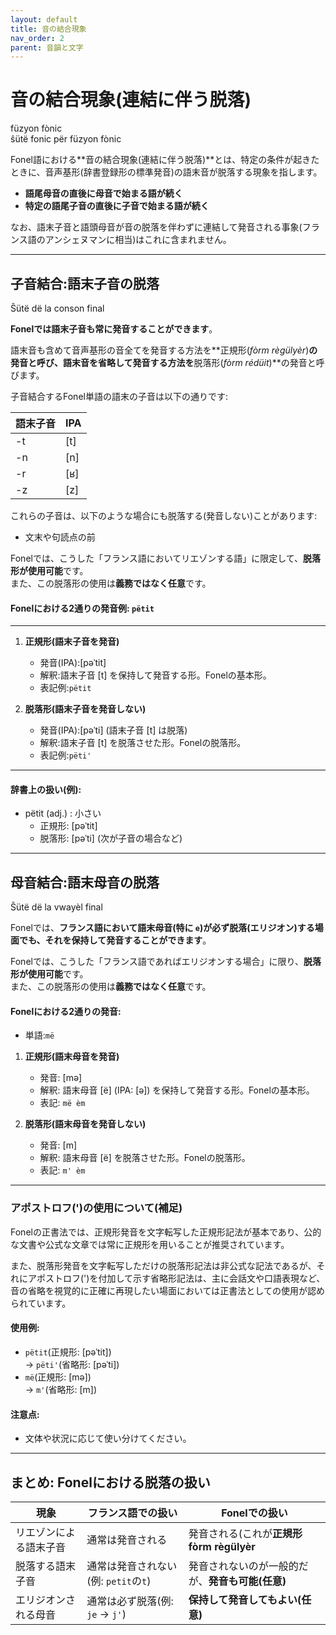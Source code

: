 ```yaml
---
layout: default
title: 音の結合現象
nav_order: 2
parent: 音韻と文字
---
```

# 音の結合現象(連結に伴う脱落)  
füzyon fònic  
ŝütë fonic për füzyon fònic

Fonel語における**音の結合現象(連結に伴う脱落)**とは、特定の条件が起きたときに、音声基形(辞書登録形の標準発音)の語末音が脱落する現象を指します。

- **語尾母音の直後に母音で始まる語が続く**
- **特定の語尾子音の直後に子音で始まる語が続く**

なお、語末子音と語頭母音が音の脱落を伴わずに連結して発音される事象(フランス語のアンシェヌマンに相当)はこれに含まれません。


---

## 子音結合:語末子音の脱落  
Ŝütë dë la conson final

**Fonelでは語末子音も常に発音することができます**。

語末音も含めて音声基形の音全てを発音する方法を**正規形(*fòrm règülyèr*)**の発音と呼び、語末音を省略して発音する方法を**脱落形(*fòrm rédüit*)**の発音と呼びます。

子音結合するFonel単語の語末の子音は以下の通りです:  

| 語末子音 | IPA  |  
|----------|------|  
| -t       | [t]  |  
| -n       | [n]  |  
| -r       | [ʁ]  |  
| -z       | [z]  |  

これらの子音は、以下のような場合にも脱落する(発音しない)ことがあります:  
- 文末や句読点の前  

Fonelでは、こうした「フランス語においてリエゾンする語」に限定して、**脱落形が使用可能**です。  
また、この脱落形の使用は**義務ではなく任意**です。

#### Fonelにおける2通りの発音例: `pëtit`

---

1. **正規形(語末子音を発音)**  
   - 発音(IPA):[pəˈtit]  
   - 解釈:語末子音 [t] を保持して発音する形。Fonelの基本形。  
   - 表記例:`pëtit`

2. **脱落形(語末子音を発音しない)**  
   - 発音(IPA):[pəˈti] (語末子音 [t] は脱落)  
   - 解釈:語末子音 [t] を脱落させた形。Fonelの脱落形。  
   - 表記例:`pëti'`

---

#### 辞書上の扱い(例):
- pëtit (adj.) : 小さい  
  - 正規形: [pəˈtit]
  - 脱落形: [pəˈti] (次が子音の場合など)

---

## 母音結合:語末母音の脱落  
Ŝütë dë la vwayèl final

Fonelでは、**フランス語において語末母音(特に `e`)が必ず脱落(エリジオン)する場面でも、それを保持して発音することができます**。

Fonelでは、こうした「フランス語であればエリジオンする場合」に限り、**脱落形が使用可能**です。  
また、この脱落形の使用は**義務ではなく任意**です。

#### Fonelにおける2通りの発音:

- 単語:`më`

1. **正規形(語末母音を発音)**  
   - 発音: [mə]  
   - 解釈: 語末母音 [ë] (IPA: [ə]) を保持して発音する形。Fonelの基本形。  
   - 表記: `më èm`

2. **脱落形(語末母音を発音しない)**  
   - 発音: [m]  
   - 解釈: 語末母音 [ë] を脱落させた形。Fonelの脱落形。  
   - 表記: `m' èm`

---

### アポストロフ(')の使用について(補足)

Fonelの正書法では、正規形発音を文字転写した正規形記法が基本であり、公的な文書や公式な文章では常に正規形を用いることが推奨されています。

また、脱落形発音を文字転写しただけの脱落形記法は非公式な記法であるが、それにアポストロフ(')を付加して示す省略形記法は、主に会話文や口語表現など、音の省略を視覚的に正確に再現したい場面においては正書法としての使用が認められています。

#### 使用例:  
- `pëtit`(正規形: [pəˈtit])  
  → `pëti'`(省略形: [pəˈti])  
- `më`(正規形: [mə])  
  → `m'`(省略形: [m])

#### 注意点:  
- 文体や状況に応じて使い分けてください。

---

## まとめ: Fonelにおける脱落の扱い

| 現象                   | フランス語での扱い                   | Fonelでの扱い                                    |
|------------------------|--------------------------------------|--------------------------------------------------|
| リエゾンによる語末子音 | 通常は発音される                     | 発音される(これが**正規形 fòrm règülyèr**        |
| 脱落する語末子音       | 通常は発音されない(例: `petit`の`t`) | 発音されないのが一般的だが、**発音も可能(任意)** |
| エリジオンされる母音   | 通常は必ず脱落(例: `je` → `j'`)     | **保持して発音してもよい(任意)**                 |
